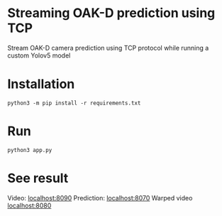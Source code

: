 # Streaming OAK-D prediction using TCP
Stream OAK-D camera prediction using TCP protocol while running a custom Yolov5 model

# Installation
```python3 -m pip install -r requirements.txt```

# Run
```python3 app.py```

# See result
Video: [localhost:8090](http://localhost:8090)
Prediction: [localhost:8070](http://localhost:8070)
Warped video [localhost:8080](http://localhost:8080)
